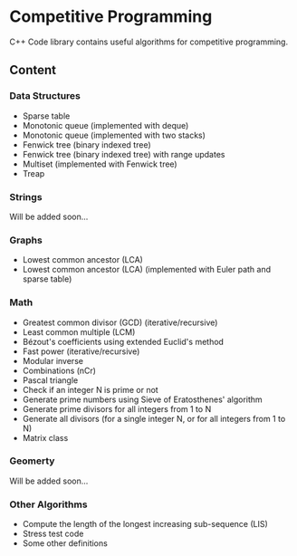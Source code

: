 # Competitive Programming

C++ Code library contains useful algorithms for competitive programming.

## Content

### Data Structures
- Sparse table
- Monotonic queue (implemented with deque)
- Monotonic queue (implemented with two stacks)
- Fenwick tree (binary indexed tree)
- Fenwick tree (binary indexed tree) with range updates
- Multiset (implemented with Fenwick tree)
- Treap

### Strings
Will be added soon...

### Graphs
- Lowest common ancestor (LCA)
- Lowest common ancestor (LCA) (implemented with Euler path and sparse table)

### Math
- Greatest common divisor (GCD) (iterative/recursive)
- Least common multiple (LCM)
- Bézout's coefficients using extended Euclid's method
- Fast power (iterative/recursive)
- Modular inverse
- Combinations (nCr)
- Pascal triangle
- Check if an integer N is prime or not
- Generate prime numbers using Sieve of Eratosthenes' algorithm
- Generate prime divisors for all integers from 1 to N
- Generate all divisors (for a single integer N, or for all integers from 1 to N)
- Matrix class

### Geomerty
Will be added soon...

### Other Algorithms
- Compute the length of the longest increasing sub-sequence (LIS)
- Stress test code
- Some other definitions
